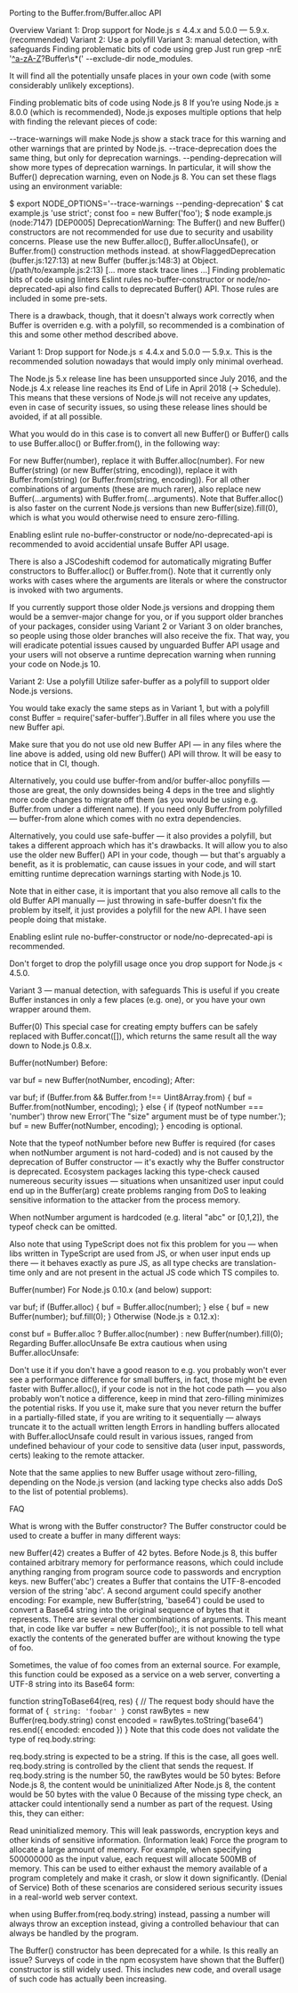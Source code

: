 Porting to the Buffer.from/Buffer.alloc API

Overview
Variant 1: Drop support for Node.js ≤ 4.4.x and 5.0.0 — 5.9.x. (recommended)
Variant 2: Use a polyfill
Variant 3: manual detection, with safeguards
Finding problematic bits of code using grep
Just run grep -nrE '[^a-zA-Z](Slow)?Buffer\s*\(' --exclude-dir node_modules.

It will find all the potentially unsafe places in your own code (with some considerably unlikely exceptions).

Finding problematic bits of code using Node.js 8
If you’re using Node.js ≥ 8.0.0 (which is recommended), Node.js exposes multiple options that help with finding the relevant pieces of code:

--trace-warnings will make Node.js show a stack trace for this warning and other warnings that are printed by Node.js.
--trace-deprecation does the same thing, but only for deprecation warnings.
--pending-deprecation will show more types of deprecation warnings. In particular, it will show the Buffer() deprecation warning, even on Node.js 8.
You can set these flags using an environment variable:

$ export NODE_OPTIONS='--trace-warnings --pending-deprecation'
$ cat example.js
'use strict';
const foo = new Buffer('foo');
$ node example.js
(node:7147) [DEP0005] DeprecationWarning: The Buffer() and new Buffer() constructors are not recommended for use due to security and usability concerns. Please use the new Buffer.alloc(), Buffer.allocUnsafe(), or Buffer.from() construction methods instead.
    at showFlaggedDeprecation (buffer.js:127:13)
    at new Buffer (buffer.js:148:3)
    at Object.<anonymous> (/path/to/example.js:2:13)
    [... more stack trace lines ...]
Finding problematic bits of code using linters
Eslint rules no-buffer-constructor or node/no-deprecated-api also find calls to deprecated Buffer() API. Those rules are included in some pre-sets.

There is a drawback, though, that it doesn't always work correctly when Buffer is overriden e.g. with a polyfill, so recommended is a combination of this and some other method described above.


Variant 1: Drop support for Node.js ≤ 4.4.x and 5.0.0 — 5.9.x.
This is the recommended solution nowadays that would imply only minimal overhead.

The Node.js 5.x release line has been unsupported since July 2016, and the Node.js 4.x release line reaches its End of Life in April 2018 (→ Schedule). This means that these versions of Node.js will not receive any updates, even in case of security issues, so using these release lines should be avoided, if at all possible.

What you would do in this case is to convert all new Buffer() or Buffer() calls to use Buffer.alloc() or Buffer.from(), in the following way:

For new Buffer(number), replace it with Buffer.alloc(number).
For new Buffer(string) (or new Buffer(string, encoding)), replace it with Buffer.from(string) (or Buffer.from(string, encoding)).
For all other combinations of arguments (these are much rarer), also replace new Buffer(...arguments) with Buffer.from(...arguments).
Note that Buffer.alloc() is also faster on the current Node.js versions than new Buffer(size).fill(0), which is what you would otherwise need to ensure zero-filling.

Enabling eslint rule no-buffer-constructor or node/no-deprecated-api is recommended to avoid accidential unsafe Buffer API usage.

There is also a JSCodeshift codemod for automatically migrating Buffer constructors to Buffer.alloc() or Buffer.from(). Note that it currently only works with cases where the arguments are literals or where the constructor is invoked with two arguments.

If you currently support those older Node.js versions and dropping them would be a semver-major change for you, or if you support older branches of your packages, consider using Variant 2 or Variant 3 on older branches, so people using those older branches will also receive the fix. That way, you will eradicate potential issues caused by unguarded Buffer API usage and your users will not observe a runtime deprecation warning when running your code on Node.js 10.


Variant 2: Use a polyfill
Utilize safer-buffer as a polyfill to support older Node.js versions.

You would take exacly the same steps as in Variant 1, but with a polyfill const Buffer = require('safer-buffer').Buffer in all files where you use the new Buffer api.

Make sure that you do not use old new Buffer API — in any files where the line above is added, using old new Buffer() API will throw. It will be easy to notice that in CI, though.

Alternatively, you could use buffer-from and/or buffer-alloc ponyfills — those are great, the only downsides being 4 deps in the tree and slightly more code changes to migrate off them (as you would be using e.g. Buffer.from under a different name). If you need only Buffer.from polyfilled — buffer-from alone which comes with no extra dependencies.

Alternatively, you could use safe-buffer — it also provides a polyfill, but takes a different approach which has it's drawbacks. It will allow you to also use the older new Buffer() API in your code, though — but that's arguably a benefit, as it is problematic, can cause issues in your code, and will start emitting runtime deprecation warnings starting with Node.js 10.

Note that in either case, it is important that you also remove all calls to the old Buffer API manually — just throwing in safe-buffer doesn't fix the problem by itself, it just provides a polyfill for the new API. I have seen people doing that mistake.

Enabling eslint rule no-buffer-constructor or node/no-deprecated-api is recommended.

Don't forget to drop the polyfill usage once you drop support for Node.js < 4.5.0.


Variant 3 — manual detection, with safeguards
This is useful if you create Buffer instances in only a few places (e.g. one), or you have your own wrapper around them.

Buffer(0)
This special case for creating empty buffers can be safely replaced with Buffer.concat([]), which returns the same result all the way down to Node.js 0.8.x.

Buffer(notNumber)
Before:

var buf = new Buffer(notNumber, encoding);
After:

var buf;
if (Buffer.from && Buffer.from !== Uint8Array.from) {
  buf = Buffer.from(notNumber, encoding);
} else {
  if (typeof notNumber === 'number')
    throw new Error('The "size" argument must be of type number.');
  buf = new Buffer(notNumber, encoding);
}
encoding is optional.

Note that the typeof notNumber before new Buffer is required (for cases when notNumber argument is not hard-coded) and is not caused by the deprecation of Buffer constructor — it's exactly why the Buffer constructor is deprecated. Ecosystem packages lacking this type-check caused numereous security issues — situations when unsanitized user input could end up in the Buffer(arg) create problems ranging from DoS to leaking sensitive information to the attacker from the process memory.

When notNumber argument is hardcoded (e.g. literal "abc" or [0,1,2]), the typeof check can be omitted.

Also note that using TypeScript does not fix this problem for you — when libs written in TypeScript are used from JS, or when user input ends up there — it behaves exactly as pure JS, as all type checks are translation-time only and are not present in the actual JS code which TS compiles to.

Buffer(number)
For Node.js 0.10.x (and below) support:

var buf;
if (Buffer.alloc) {
  buf = Buffer.alloc(number);
} else {
  buf = new Buffer(number);
  buf.fill(0);
}
Otherwise (Node.js ≥ 0.12.x):

const buf = Buffer.alloc ? Buffer.alloc(number) : new Buffer(number).fill(0);
Regarding Buffer.allocUnsafe
Be extra cautious when using Buffer.allocUnsafe:

Don't use it if you don't have a good reason to
e.g. you probably won't ever see a performance difference for small buffers, in fact, those might be even faster with Buffer.alloc(),
if your code is not in the hot code path — you also probably won't notice a difference,
keep in mind that zero-filling minimizes the potential risks.
If you use it, make sure that you never return the buffer in a partially-filled state,
if you are writing to it sequentially — always truncate it to the actuall written length
Errors in handling buffers allocated with Buffer.allocUnsafe could result in various issues, ranged from undefined behaviour of your code to sensitive data (user input, passwords, certs) leaking to the remote attacker.

Note that the same applies to new Buffer usage without zero-filling, depending on the Node.js version (and lacking type checks also adds DoS to the list of potential problems).


FAQ

What is wrong with the Buffer constructor?
The Buffer constructor could be used to create a buffer in many different ways:

new Buffer(42) creates a Buffer of 42 bytes. Before Node.js 8, this buffer contained arbitrary memory for performance reasons, which could include anything ranging from program source code to passwords and encryption keys.
new Buffer('abc') creates a Buffer that contains the UTF-8-encoded version of the string 'abc'. A second argument could specify another encoding: For example, new Buffer(string, 'base64') could be used to convert a Base64 string into the original sequence of bytes that it represents.
There are several other combinations of arguments.
This meant that, in code like var buffer = new Buffer(foo);, it is not possible to tell what exactly the contents of the generated buffer are without knowing the type of foo.

Sometimes, the value of foo comes from an external source. For example, this function could be exposed as a service on a web server, converting a UTF-8 string into its Base64 form:

function stringToBase64(req, res) {
  // The request body should have the format of `{ string: 'foobar' }`
  const rawBytes = new Buffer(req.body.string)
  const encoded = rawBytes.toString('base64')
  res.end({ encoded: encoded })
}
Note that this code does not validate the type of req.body.string:

req.body.string is expected to be a string. If this is the case, all goes well.
req.body.string is controlled by the client that sends the request.
If req.body.string is the number 50, the rawBytes would be 50 bytes:
Before Node.js 8, the content would be uninitialized
After Node.js 8, the content would be 50 bytes with the value 0
Because of the missing type check, an attacker could intentionally send a number as part of the request. Using this, they can either:

Read uninitialized memory. This will leak passwords, encryption keys and other kinds of sensitive information. (Information leak)
Force the program to allocate a large amount of memory. For example, when specifying 500000000 as the input value, each request will allocate 500MB of memory. This can be used to either exhaust the memory available of a program completely and make it crash, or slow it down significantly. (Denial of Service)
Both of these scenarios are considered serious security issues in a real-world web server context.

when using Buffer.from(req.body.string) instead, passing a number will always throw an exception instead, giving a controlled behaviour that can always be handled by the program.


The Buffer() constructor has been deprecated for a while. Is this really an issue?
Surveys of code in the npm ecosystem have shown that the Buffer() constructor is still widely used. This includes new code, and overall usage of such code has actually been increasing.